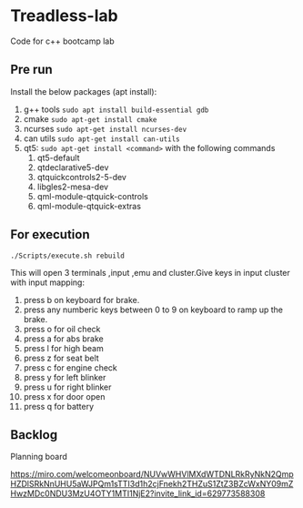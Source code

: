 # Treadless-lab
Code for c++ bootcamp lab

## Pre run
Install the below packages (apt install):
1. g++ tools `sudo apt install build-essential gdb`
1. cmake `sudo apt-get install cmake`
1. ncurses `sudo apt-get install ncurses-dev`
2. can utils `sudo apt-get install can-utils`
3. qt5: `sudo apt-get install <command>` with the following commands
    1. qt5-default
    2. qtdeclarative5-dev
    3. qtquickcontrols2-5-dev
    4. libgles2-mesa-dev
    5. qml-module-qtquick-controls
    6. qml-module-qtquick-extras


## For execution 
`./Scripts/execute.sh rebuild`  

This will open 3 terminals ,input ,emu and cluster.Give keys in input cluster with input mapping:
1. press b on keyboard for brake.
2. press any numberic keys between 0 to 9 on keyboard to ramp up the  brake.
3. press o for oil check
4. press a for abs brake
5. press l for high beam
6. press z for seat belt
7. press c for engine check
8. press y for left blinker
9. press u for right blinker
10. press x for door open
11. press q for battery





## Backlog
Planning board

https://miro.com/welcomeonboard/NUVwWHVlMXdWTDNLRkRyNkN2QmpHZDlSRkNnUHU5aWJPQm1sTTI3d1h2cjFnekh2THZuS1ZtZ3BZcWxNY09mZHwzMDc0NDU3MzU4OTY1MTI1NjE2?invite_link_id=629773588308
